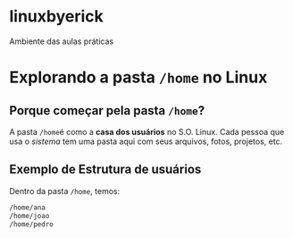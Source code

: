 # linuxbyerick
Ambiente das aulas práticas

# Explorando a pasta `/home` no Linux

## Porque começar pela pasta `/home`?
A pasta `/home`é como a **casa dos usuários** no S.O. Linux.
Cada pessoa que usa o *sistema* tem uma pasta aqui com seus arquivos, fotos, projetos, etc.

## Exemplo de Estrutura de usuários
Dentro da pasta `/home`, temos:

```bash
/home/ana
/home/joao
/home/pedro

